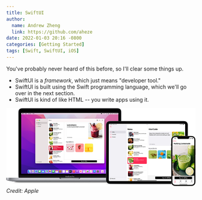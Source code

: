 ```yaml
---
title: SwiftUI
author:
  name: Andrew Zheng
  link: https://github.com/aheze
date: 2022-01-03 20:16 -0800
categories: [Getting Started]
tags: [Swift, SwiftUI, iOS]
---
```


You've probably never heard of this before, so I'll clear some things up.

- SwiftUI is a *framework*, which just means "developer tool."
- SwiftUI is built using the Swift programming language, which we'll go over in the next section.
- SwiftUI is kind of like HTML -- you write apps using it.

![](/assets/swiftui-banner.png)
*Credit: Apple*


